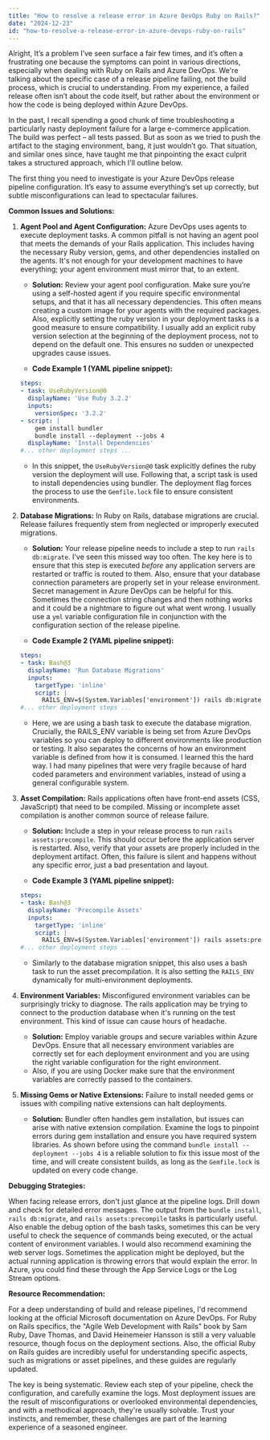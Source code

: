 ```yaml
---
title: "How to resolve a release error in Azure DevOps Ruby on Rails?"
date: "2024-12-23"
id: "how-to-resolve-a-release-error-in-azure-devops-ruby-on-rails"
---
```


Alright,  It’s a problem I’ve seen surface a fair few times, and it’s often a frustrating one because the symptoms can point in various directions, especially when dealing with Ruby on Rails and Azure DevOps. We're talking about the specific case of a release pipeline failing, not the build process, which is crucial to understanding. From my experience, a failed release often isn’t about the code itself, but rather about the environment or how the code is being deployed within Azure DevOps.

In the past, I recall spending a good chunk of time troubleshooting a particularly nasty deployment failure for a large e-commerce application. The build was perfect – all tests passed. But as soon as we tried to push the artifact to the staging environment, bang, it just wouldn’t go. That situation, and similar ones since, have taught me that pinpointing the exact culprit takes a structured approach, which I'll outline below.

The first thing you need to investigate is your Azure DevOps release pipeline configuration. It’s easy to assume everything’s set up correctly, but subtle misconfigurations can lead to spectacular failures.

**Common Issues and Solutions:**

1.  **Agent Pool and Agent Configuration:** Azure DevOps uses agents to execute deployment tasks. A common pitfall is not having an agent pool that meets the demands of your Rails application. This includes having the necessary Ruby version, gems, and other dependencies installed on the agents. It's not enough for your development machines to have everything; your agent environment must mirror that, to an extent.

    *   **Solution:** Review your agent pool configuration. Make sure you’re using a self-hosted agent if you require specific environmental setups, and that it has all necessary dependencies. This often means creating a custom image for your agents with the required packages. Also, explicitly setting the ruby version in your deployment tasks is a good measure to ensure compatibility. I usually add an explicit ruby version selection at the beginning of the deployment process, not to depend on the default one. This ensures no sudden or unexpected upgrades cause issues.

    *   **Code Example 1 (YAML pipeline snippet):**

    ```yaml
    steps:
    - task: UseRubyVersion@0
      displayName: 'Use Ruby 3.2.2'
      inputs:
        versionSpec: '3.2.2'
    - script: |
        gem install bundler
        bundle install --deployment --jobs 4
      displayName: 'Install Dependencies'
    #... other deployment steps ...
    ```

    *   In this snippet, the `UseRubyVersion@0` task explicitly defines the ruby version the deployment will use. Following that, a script task is used to install dependencies using bundler. The deployment flag forces the process to use the `Gemfile.lock` file to ensure consistent environments.

2.  **Database Migrations:** In Ruby on Rails, database migrations are crucial. Release failures frequently stem from neglected or improperly executed migrations.

    *   **Solution:** Your release pipeline needs to include a step to run `rails db:migrate`. I've seen this missed way too often. The key here is to ensure that this step is executed *before* any application servers are restarted or traffic is routed to them. Also, ensure that your database connection parameters are properly set in your release environment. Secret management in Azure DevOps can be helpful for this. Sometimes the connection string changes and then nothing works and it could be a nightmare to figure out what went wrong. I usually use a `yml` variable configuration file in conjunction with the configuration section of the release pipeline.

    *   **Code Example 2 (YAML pipeline snippet):**
    ```yaml
    steps:
    - task: Bash@3
      displayName: 'Run Database Migrations'
      inputs:
        targetType: 'inline'
        script: |
          RAILS_ENV=$(System.Variables['environment']) rails db:migrate
    #... other deployment steps ...
    ```

    *   Here, we are using a bash task to execute the database migration. Crucially, the RAILS_ENV variable is being set from Azure DevOps variables so you can deploy to different environments like production or testing. It also separates the concerns of how an environment variable is defined from how it is consumed. I learned this the hard way. I had many pipelines that were very fragile because of hard coded parameters and environment variables, instead of using a general configurable system.

3.  **Asset Compilation:** Rails applications often have front-end assets (CSS, JavaScript) that need to be compiled. Missing or incomplete asset compilation is another common source of release failure.

    *   **Solution:** Include a step in your release process to run `rails assets:precompile`. This should occur before the application server is restarted. Also, verify that your assets are properly included in the deployment artifact. Often, this failure is silent and happens without any specific error, just a bad presentation and layout.

    *   **Code Example 3 (YAML pipeline snippet):**

    ```yaml
    steps:
    - task: Bash@3
      displayName: 'Precompile Assets'
      inputs:
        targetType: 'inline'
        script: |
          RAILS_ENV=$(System.Variables['environment']) rails assets:precompile
    #... other deployment steps ...
    ```

    *   Similarly to the database migration snippet, this also uses a bash task to run the asset precompilation. It is also setting the `RAILS_ENV` dynamically for multi-environment deployments.

4.  **Environment Variables:** Misconfigured environment variables can be surprisingly tricky to diagnose. The rails application may be trying to connect to the production database when it's running on the test environment. This kind of issue can cause hours of headache.

    *   **Solution:** Employ variable groups and secure variables within Azure DevOps. Ensure that all necessary environment variables are correctly set for each deployment environment and you are using the right variable configuration for the right environment.
    *   Also, if you are using Docker make sure that the environment variables are correctly passed to the containers.

5.  **Missing Gems or Native Extensions:** Failure to install needed gems or issues with compiling native extensions can halt deployments.

    *   **Solution:** Bundler often handles gem installation, but issues can arise with native extension compilation. Examine the logs to pinpoint errors during gem installation and ensure you have required system libraries. As shown before using the command `bundle install --deployment --jobs 4` is a reliable solution to fix this issue most of the time, and will create consistent builds, as long as the `Gemfile.lock` is updated on every code change.

**Debugging Strategies:**

When facing release errors, don't just glance at the pipeline logs. Drill down and check for detailed error messages. The output from the `bundle install`, `rails db:migrate`, and `rails assets:precompile` tasks is particularly useful. Also enable the debug option of the bash tasks, sometimes this can be very useful to check the sequence of commands being executed, or the actual content of environment variables. I would also recommend examining the web server logs. Sometimes the application might be deployed, but the actual running application is throwing errors that would explain the error. In Azure, you could find these through the App Service Logs or the Log Stream options.

**Resource Recommendation:**

For a deep understanding of build and release pipelines, I'd recommend looking at the official Microsoft documentation on Azure DevOps. For Ruby on Rails specifics, the "Agile Web Development with Rails" book by Sam Ruby, Dave Thomas, and David Heinemeier Hansson is still a very valuable resource, though focus on the deployment sections. Also, the official Ruby on Rails guides are incredibly useful for understanding specific aspects, such as migrations or asset pipelines, and these guides are regularly updated.

The key is being systematic. Review each step of your pipeline, check the configuration, and carefully examine the logs. Most deployment issues are the result of misconfigurations or overlooked environmental dependencies, and with a methodical approach, they're usually solvable. Trust your instincts, and remember, these challenges are part of the learning experience of a seasoned engineer.
